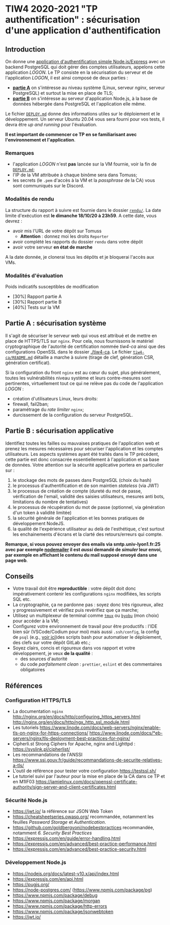 TIW4 2020-2021 "TP authentification" : sécurisation d'une application d'authentification
========================================================================================

Introduction
------------

On donne une [application d'authentification simple Node.js/Express](https://github.com/romulusFR/tiw4-authentication) avec un backend PostgreSQL qui doit gérer des comptes utilisateurs, appelons cette application _LOGON_.
Le TP consiste en la sécurisation du serveur et de l'application _LOGON_, il est ainsi  composé de deux parties :

* **[partie A](#Partie-A-:-sécurisation-système)** on s'intéresse au niveau système (Linux, serveur _nginx_, serveur PostgreSQL) et surtout la mise en place de TLS;
* **[partie B](#Partie-B-:-sécurisation-applicative)** on s'intéresse au serveur d'application Node.js, à la base de données hébergée dans PostgreSQL et l'application elle même.

Le fichier [`DEPLOY.md`](./DEPLOY.md) donne des informations utiles sur le déploiement et le développement.
Un serveur Ubuntu 20.04 vous sera fourni pour vos tests, il devra être _up and running_ pour l'évaluation.

**Il est important de commencer ce TP en se familiarisant avec l'environnement et l'application**.

### Remarques

* l'application _LOGON_ n'est **pas** lancée sur la VM fournie, voir la fin de [`DEPLOY.md`](./DEPLOY.md);
* l'IP de la VM attribuée à chaque binôme sera dans Tomuss;
* les secrets (le `.pem` d'accès à la VM et la _passphrase_ de la CA) vous sont communiqués sur le Discord.

### Modalités de rendu

La structure du rapport à suivre est fournie dans le dossier [`rendu/`](rendu/).
La date limite d'exécution est **le dimanche 18/10/20 à 23h59**.
A cette date, vous devrez :

* avoir mis l'URL de votre dépôt sur Tomuss
  - **Attention** : donnez moi les droits `Reporter`
* avoir complété les rapports du dossier `rendu` dans votre dépôt
* avoir votre serveur **en état de marche**

A la date donnée, je clonerai tous les dépôts et je bloquerai l'accès aux VMs.

### Modalités d'évaluation

Poids indicatifs susceptibles de modification

* [30%] Rapport partie A
* [30%] Rapport partie B
* [40%] Tests sur la VM

Partie A : sécurisation système
--------------------------------

Il s'agit de sécuriser le serveur web qui vous est attribué et de mettre en place de HTTPS/TLS sur `nginx`.
Pour cela, nous fournissons le matériel cryptographique de l'autorité de certification nommée _tiw4-ca_ ainsi que des configurations OpenSSL dans le dossier [./tiw4-ca](./tiw4-ca). Le fichier [`tiw4-ca/README.md`](tiw4-ca/README.md) détaille a marche à suivre (tirage de clef, génération CSR, génération certificat).

Si la configuration du front `nginx` est au cœur du sujet, plus généralement, toutes les vulnérabilités niveau système et leurs contre-mesures sont pertinentes, virtuellement tout ce qui ne relève pas du code de l'application _LOGON_ :

* création d'utilisateurs Linux, leurs droits:
* firewall, fail2ban;
* paramétrage  du _rate limiter_ `nginx`;
* durcissement de la configuration du serveur PostgreSQL.

Partie B : sécurisation applicative
-----------------------------------

Identifiez toutes les failles ou mauvaises pratiques de l'application web et prenez les mesures nécessaires pour sécuriser l'application et les comptes utilisateurs. Les aspects systèmes ayant été traités dans le TP précédent, cette partie est donc consacrée essentiellement à l'application et sa base de données. Votre attention sur la sécurité applicative portera en particulier sur :

  1. le stockage des mots de passes dans PostgreSQL (choix du hash)
  2. le processus d'authentification et de son maintien _stateless_ (via JWT)
  3. le processus de création de compte (dureté du mot de passe, vérification de l'email, validité des saisies utilisateurs, mesures anti bots, limitations du nombre de tentatives)
  4. le processus de récupération du mot de passe (optionnel, via génération d'un token à validité limitée)
  5. la sécurité générale de l'application et les bonnes pratiques de développement NodeJS.
  6. la qualité de l'expérience utilisateur au delà de l'esthétique, c'est surtout les enchainements d'écrans et la clarté des retours/erreurs qui compte.

**Remarque, si vous pouvez envoyer des emails via smtp.univ-lyon1.fr:25 avec par exemple [nodemailer](https://nodemailer.com/about/) il est _aussi_ demandé de _simuler_ leur envoi, par exemple en affichant le contenu du mail supposé envoyé dans une page web**.

Conseils
--------

* Votre travail doit être **reproductible** : votre dépôt doit donc impérativement contenir les configurations `nginx` modifiées, les scripts SQL etc.
* La cryptographie, ça ne pardonne pas : soyez donc très rigoureux, allez y progressivement et vérifiez puis revérifiez que ça marche;
* Utilisez un multiplexeur de terminal comme [`tmux`](https://github.com/tmux/tmux/wiki) ou [`byobu`](https://www.byobu.org/) (mon choix) pour accéder à la VM;
* Configurez votre environnement de travail pour être productifs : l'IDE bien sûr (VSCode/Codium pour moi) mais aussi `.ssh/config`, la config de `psql` (e.g., [voir ici](https://forge.univ-lyon1.fr/bd-pedago/bd-pedago#ligne-de-commande-psql))des scripts bash pour automatiser le déploiement, des clefs sur votre dépôt GitLab etc.;
* Soyez clairs, concis et rigoureux dans vos rapport et votre développement, je veux **de la qualité** :
  - des sources d'autorité
  - du code _parfaitement clean_ : `prettier`, `eslint` et des commentaires obligatoires

Références
----------

### Configuration HTTPS/TLS

* La documentation `nginx` <http://nginx.org/en/docs/http/configuring_https_servers.html> <http://nginx.org/en/docs/http/ngx_http_ssl_module.html>
* Les tutoriels <https://www.linode.com/docs/web-servers/nginx/enable-tls-on-nginx-for-https-connections/> <https://www.linode.com/docs/*eb-servers/nginx/tls-deployment-best-practices-for-nginx/>
* Cipherli.st Strong Ciphers for Apache, nginx and Lighttpd : <https://syslink.pl/cipherlist/>
* Les recommandations de l'ANSSI <https://www.ssi.gouv.fr/guide/recommandations-de-securite-relatives-a-tls/>
* L'outil de référence pour tester votre configuration <https://testssl.sh/>
* Le tutoriel suivi par l'auteur pour la mise en place de la CA dans ce TP et en M1IF03 <https://jamielinux.com/docs/openssl-certificate-authority/sign-server-and-client-certificates.html>

### Sécurité Node.js

* <https://jwt.io/> la référence sur JSON Web Token
* <https://cheatsheetseries.owasp.org/> recommandée, notamment les feuilles _Password Storage_ et _Authentication_.
* <https://github.com/goldbergyoni/nodebestpractices> recommandée, notamment  _6. Security Best Practices_
* <https://expressjs.com/en/guide/error-handling.html>
* <https://expressjs.com/en/advanced/best-practice-performance.html>
* <https://expressjs.com/en/advanced/best-practice-security.html>

### Développement Node.js

* <https://nodejs.org/docs/latest-v10.x/api/index.html>
* <https://expressjs.com/en/api.html>
* <https://pugjs.org/>
* <https://node-postgres.com/> (<https://www.npmjs.com/package/pg>)
* <https://www.npmjs.com/package/debug>
* <https://www.npmjs.com/package/morgan>
* <https://www.npmjs.com/package/http-errors>
* <https://www.npmjs.com/package/jsonwebtoken>
* <https://jwt.io/>
